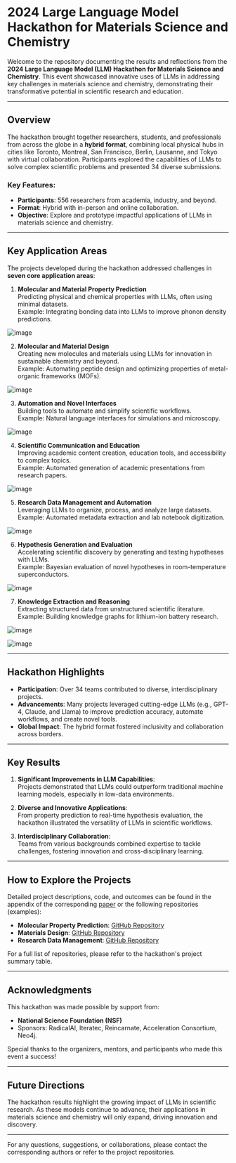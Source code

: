 
# 2024 Large Language Model Hackathon for Materials Science and Chemistry

Welcome to the repository documenting the results and reflections from the **2024 Large Language Model (LLM) Hackathon for Materials Science and Chemistry**. This event showcased innovative uses of LLMs in addressing key challenges in materials science and chemistry, demonstrating their transformative potential in scientific research and education.

---

## Overview

The hackathon brought together researchers, students, and professionals from across the globe in a **hybrid format**, combining local physical hubs in cities like Toronto, Montreal, San Francisco, Berlin, Lausanne, and Tokyo with virtual collaboration. Participants explored the capabilities of LLMs to solve complex scientific problems and presented 34 diverse submissions.

### Key Features:
- **Participants**: 556 researchers from academia, industry, and beyond.
- **Format**: Hybrid with in-person and online collaboration.
- **Objective**: Explore and prototype impactful applications of LLMs in materials science and chemistry.

---

## Key Application Areas

The projects developed during the hackathon addressed challenges in **seven core application areas**:

1. **Molecular and Material Property Prediction**  
   Predicting physical and chemical properties with LLMs, often using minimal datasets.  
   Example: Integrating bonding data into LLMs to improve phonon density predictions.

![image](https://github.com/adibgpt/LLM-for-Material-Science-and-Chemistry/blob/4f69218ff6199e1d3472b1ea0a31e74013b3c7fc/Images/Picture13.png)

2. **Molecular and Material Design**  
   Creating new molecules and materials using LLMs for innovation in sustainable chemistry and beyond.  
   Example: Automating peptide design and optimizing properties of metal-organic frameworks (MOFs).

![image](https://github.com/adibgpt/LLM-for-Material-Science-and-Chemistry/blob/c82c96dfe3c89fa4750d04c190cc3d62624a01a3/Images/Picture11.png)

3. **Automation and Novel Interfaces**  
   Building tools to automate and simplify scientific workflows.  
   Example: Natural language interfaces for simulations and microscopy.

![image](https://github.com/adibgpt/LLM-for-Material-Science-and-Chemistry/blob/0ce1134012f14348beba4272f500a72146c3dc0c/Images/Picture6.png)

4. **Scientific Communication and Education**  
   Improving academic content creation, education tools, and accessibility to complex topics.  
   Example: Automated generation of academic presentations from research papers.

![image](https://github.com/adibgpt/LLM-for-Material-Science-and-Chemistry/blob/5a8ad22666a09cb02ec5a8ed3c839fe4599ea016/Images/Picture18.jpg)

5. **Research Data Management and Automation**  
   Leveraging LLMs to organize, process, and analyze large datasets.  
   Example: Automated metadata extraction and lab notebook digitization.

![image](https://github.com/adibgpt/LLM-for-Material-Science-and-Chemistry/blob/be007c479ac0a988083b593194321285c5baf18b/Images/PictureActiveScience1.png)

6. **Hypothesis Generation and Evaluation**  
   Accelerating scientific discovery by generating and testing hypotheses with LLMs.  
   Example: Bayesian evaluation of novel hypotheses in room-temperature superconductors.

![image](https://github.com/adibgpt/LLM-for-Material-Science-and-Chemistry/blob/7534de4d8a58d3c6d727ea82a6db62a9f3a4cee9/Images/Picture15.png)

7. **Knowledge Extraction and Reasoning**  
   Extracting structured data from unstructured scientific literature.  
   Example: Building knowledge graphs for lithium-ion battery research.

![image](https://github.com/adibgpt/LLM-for-Material-Science-and-Chemistry/blob/62e3f951770fdc8b32953628dd30263b23b0d8c8/Images/Picture19.png)

![image](https://github.com/adibgpt/LLM-for-Material-Science-and-Chemistry/blob/92289c44c207206b312a22e6bf646fe47407dc55/Images/Picture2.png)

---

## Hackathon Highlights

- **Participation**: Over 34 teams contributed to diverse, interdisciplinary projects.
- **Advancements**: Many projects leveraged cutting-edge LLMs (e.g., GPT-4, Claude, and Llama) to improve prediction accuracy, automate workflows, and create novel tools.
- **Global Impact**: The hybrid format fostered inclusivity and collaboration across borders.

---

## Key Results

1. **Significant Improvements in LLM Capabilities**:  
   Projects demonstrated that LLMs could outperform traditional machine learning models, especially in low-data environments.

2. **Diverse and Innovative Applications**:  
   From property prediction to real-time hypothesis evaluation, the hackathon illustrated the versatility of LLMs in scientific workflows.

3. **Interdisciplinary Collaboration**:  
   Teams from various backgrounds combined expertise to tackle challenges, fostering innovation and cross-disciplinary learning.

---

## How to Explore the Projects

Detailed project descriptions, code, and outcomes can be found in the appendix of the corresponding [paper](https://arxiv.org/abs/2411.15221) or the following repositories (examples):  
- **Molecular Property Prediction**: [GitHub Repository](https://github.com/kaueltzen/LLM_Hackathon_2024)  
- **Materials Design**: [GitHub Repository](https://github.com/doncamilom/mc-peptide)  
- **Research Data Management**: [GitHub Repository](https://github.com/datalab-org/yellowhammer)

For a full list of repositories, please refer to the hackathon's project summary table.

---

## Acknowledgments

This hackathon was made possible by support from:  
- **National Science Foundation (NSF)**  
- Sponsors: RadicalAI, Iteratec, Reincarnate, Acceleration Consortium, Neo4j.  

Special thanks to the organizers, mentors, and participants who made this event a success!

---

## Future Directions

The hackathon results highlight the growing impact of LLMs in scientific research. As these models continue to advance, their applications in materials science and chemistry will only expand, driving innovation and discovery.

---

For any questions, suggestions, or collaborations, please contact the corresponding authors or refer to the project repositories.
